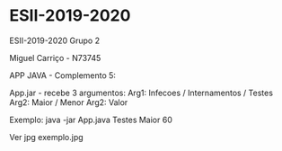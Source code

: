 # ESII-2019-2020
ESII-2019-2020
Grupo 2

Miguel Carriço - N73745

APP JAVA - Complemento 5:

App.jar - recebe 3 argumentos:
Arg1: Infecoes / Internamentos / Testes
Arg2: Maior / Menor
Arg2: Valor

Exemplo:
java -jar App.java Testes Maior 60

Ver jpg exemplo.jpg
